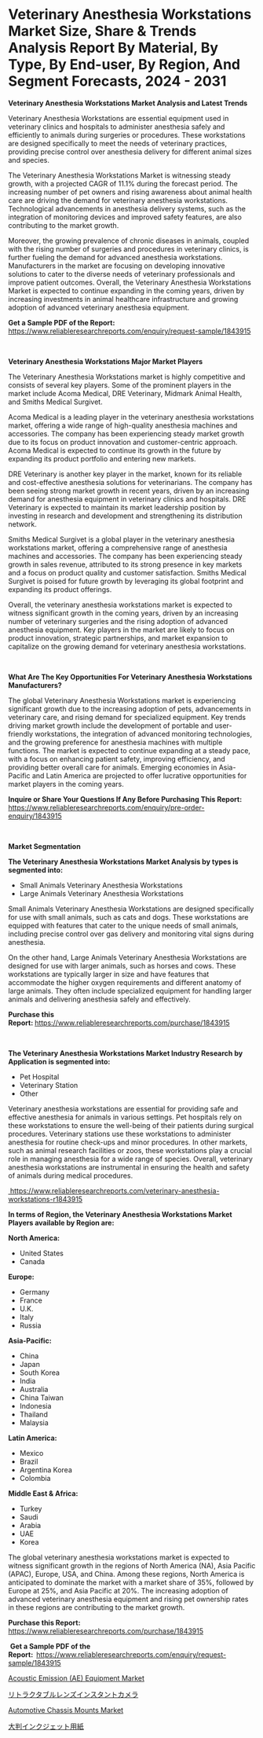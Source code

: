 <p><h1>Veterinary Anesthesia Workstations Market Size, Share & Trends Analysis Report By Material, By Type, By End-user, By Region, And Segment Forecasts, 2024 - 2031</h1></p><p><strong>Veterinary Anesthesia Workstations Market Analysis and Latest Trends</strong></p>
<p><p>Veterinary Anesthesia Workstations are essential equipment used in veterinary clinics and hospitals to administer anesthesia safely and efficiently to animals during surgeries or procedures. These workstations are designed specifically to meet the needs of veterinary practices, providing precise control over anesthesia delivery for different animal sizes and species.</p><p>The Veterinary Anesthesia Workstations Market is witnessing steady growth, with a projected CAGR of 11.1% during the forecast period. The increasing number of pet owners and rising awareness about animal health care are driving the demand for veterinary anesthesia workstations. Technological advancements in anesthesia delivery systems, such as the integration of monitoring devices and improved safety features, are also contributing to the market growth.</p><p>Moreover, the growing prevalence of chronic diseases in animals, coupled with the rising number of surgeries and procedures in veterinary clinics, is further fueling the demand for advanced anesthesia workstations. Manufacturers in the market are focusing on developing innovative solutions to cater to the diverse needs of veterinary professionals and improve patient outcomes. Overall, the Veterinary Anesthesia Workstations Market is expected to continue expanding in the coming years, driven by increasing investments in animal healthcare infrastructure and growing adoption of advanced veterinary anesthesia equipment.</p></p>
<p><strong>Get a Sample PDF of the Report:&nbsp;</strong> <a href="https://www.reliableresearchreports.com/enquiry/request-sample/1843915">https://www.reliableresearchreports.com/enquiry/request-sample/1843915</a></p>
<p>&nbsp;</p>
<p><strong>Veterinary Anesthesia Workstations Major Market Players</strong></p>
<p><p>The Veterinary Anesthesia Workstations market is highly competitive and consists of several key players. Some of the prominent players in the market include Acoma Medical, DRE Veterinary, Midmark Animal Health, and Smiths Medical Surgivet.</p><p>Acoma Medical is a leading player in the veterinary anesthesia workstations market, offering a wide range of high-quality anesthesia machines and accessories. The company has been experiencing steady market growth due to its focus on product innovation and customer-centric approach. Acoma Medical is expected to continue its growth in the future by expanding its product portfolio and entering new markets.</p><p>DRE Veterinary is another key player in the market, known for its reliable and cost-effective anesthesia solutions for veterinarians. The company has been seeing strong market growth in recent years, driven by an increasing demand for anesthesia equipment in veterinary clinics and hospitals. DRE Veterinary is expected to maintain its market leadership position by investing in research and development and strengthening its distribution network.</p><p>Smiths Medical Surgivet is a global player in the veterinary anesthesia workstations market, offering a comprehensive range of anesthesia machines and accessories. The company has been experiencing steady growth in sales revenue, attributed to its strong presence in key markets and a focus on product quality and customer satisfaction. Smiths Medical Surgivet is poised for future growth by leveraging its global footprint and expanding its product offerings.</p><p>Overall, the veterinary anesthesia workstations market is expected to witness significant growth in the coming years, driven by an increasing number of veterinary surgeries and the rising adoption of advanced anesthesia equipment. Key players in the market are likely to focus on product innovation, strategic partnerships, and market expansion to capitalize on the growing demand for veterinary anesthesia workstations.</p></p>
<p>&nbsp;</p>
<p><strong>What Are The Key Opportunities For Veterinary Anesthesia Workstations Manufacturers?</strong></p>
<p><p>The global Veterinary Anesthesia Workstations market is experiencing significant growth due to the increasing adoption of pets, advancements in veterinary care, and rising demand for specialized equipment. Key trends driving market growth include the development of portable and user-friendly workstations, the integration of advanced monitoring technologies, and the growing preference for anesthesia machines with multiple functions. The market is expected to continue expanding at a steady pace, with a focus on enhancing patient safety, improving efficiency, and providing better overall care for animals. Emerging economies in Asia-Pacific and Latin America are projected to offer lucrative opportunities for market players in the coming years.</p></p>
<p><strong>Inquire or Share Your Questions If Any Before Purchasing This Report:</strong> <a href="https://www.reliableresearchreports.com/enquiry/pre-order-enquiry/1843915">https://www.reliableresearchreports.com/enquiry/pre-order-enquiry/1843915</a></p>
<p>&nbsp;</p>
<p><strong>Market Segmentation</strong></p>
<p><strong>The Veterinary Anesthesia Workstations Market Analysis by types is segmented into:</strong></p>
<p><ul><li>Small Animals Veterinary Anesthesia Workstations</li><li>Large Animals Veterinary Anesthesia Workstations</li></ul></p>
<p><p>Small Animals Veterinary Anesthesia Workstations are designed specifically for use with small animals, such as cats and dogs. These workstations are equipped with features that cater to the unique needs of small animals, including precise control over gas delivery and monitoring vital signs during anesthesia.</p><p>On the other hand, Large Animals Veterinary Anesthesia Workstations are designed for use with larger animals, such as horses and cows. These workstations are typically larger in size and have features that accommodate the higher oxygen requirements and different anatomy of large animals. They often include specialized equipment for handling larger animals and delivering anesthesia safely and effectively.</p></p>
<p><strong>Purchase this Report:&nbsp;</strong><a href="https://www.reliableresearchreports.com/purchase/1843915">https://www.reliableresearchreports.com/purchase/1843915</a></p>
<p>&nbsp;</p>
<p><strong>The Veterinary Anesthesia Workstations Market Industry Research by Application is segmented into:</strong></p>
<p><ul><li>Pet Hospital</li><li>Veterinary Station</li><li>Other</li></ul></p>
<p><p>Veterinary anesthesia workstations are essential for providing safe and effective anesthesia for animals in various settings. Pet hospitals rely on these workstations to ensure the well-being of their patients during surgical procedures. Veterinary stations use these workstations to administer anesthesia for routine check-ups and minor procedures. In other markets, such as animal research facilities or zoos, these workstations play a crucial role in managing anesthesia for a wide range of species. Overall, veterinary anesthesia workstations are instrumental in ensuring the health and safety of animals during medical procedures.</p></p>
<p><a href="https://www.reliableresearchreports.com/veterinary-anesthesia-workstations-r1843915">&nbsp;https://www.reliableresearchreports.com/veterinary-anesthesia-workstations-r1843915</a></p>
<p><strong>In terms of Region, the Veterinary Anesthesia Workstations Market Players available by Region are:</strong></p>
<p>
    <p> <strong> North America: </strong>
        <ul>
            <li>United States</li>
            <li>Canada</li>
        </ul>
        </p> 
    <p> <strong> Europe: </strong>
        <ul>
            <li>Germany</li>
            <li>France</li>
            <li>U.K.</li>
            <li>Italy</li>
            <li>Russia</li>
        </ul>
        </p> 
    <p> <strong> Asia-Pacific: </strong>
        <ul>
            <li>China</li>
            <li>Japan</li>
            <li>South Korea</li>
            <li>India</li>
            <li>Australia</li>
            <li>China Taiwan</li>
            <li>Indonesia</li>
            <li>Thailand</li>
            <li>Malaysia</li>
        </ul>
        </p> 
    <p> <strong> Latin America: </strong>
        <ul>
            <li>Mexico</li>
            <li>Brazil</li>
            <li>Argentina Korea</li>
            <li>Colombia</li>
        </ul>
        </p> 
    <p> <strong> Middle East & Africa: </strong>
        <ul>
            <li>Turkey</li>
            <li>Saudi</li>
            <li>Arabia</li>
            <li>UAE</li>
            <li>Korea</li>
        </ul>
    </p>
    </p>
<p><p>The global veterinary anesthesia workstations market is expected to witness significant growth in the regions of North America (NA), Asia Pacific (APAC), Europe, USA, and China. Among these regions, North America is anticipated to dominate the market with a market share of 35%, followed by Europe at 25%, and Asia Pacific at 20%. The increasing adoption of advanced veterinary anesthesia equipment and rising pet ownership rates in these regions are contributing to the market growth.</p></p>
<p><strong>Purchase this Report: </strong><a href="https://www.reliableresearchreports.com/purchase/1843915">https://www.reliableresearchreports.com/purchase/1843915</a></p>
<p>&nbsp;<strong>Get a Sample PDF of the Report:&nbsp;&nbsp;</strong><a href="https://www.reliableresearchreports.com/enquiry/request-sample/1843915">https://www.reliableresearchreports.com/enquiry/request-sample/1843915</a></p>
<p><strong></strong></p>
<p><p><a href="https://github.com/RoccoManning/Market-Research-Report-List-5/blob/main/acoustic-emission-ae-equipment-market.md">Acoustic Emission (AE) Equipment Market</a></p><p><a href="https://github.com/DeonBoer2023/Market-Research-Report-List-2/blob/main/4410559169834.md">リトラクタブルレンズインスタントカメラ</a></p><p><a href="https://github.com/gulaimolin/Market-Research-Report-List-5/blob/main/automotive-chassis-mounts-market.md">Automotive Chassis Mounts Market</a></p><p><a href="https://github.com/dawson566/Market-Research-Report-List-2/blob/main/6615162169833.md">大判インクジェット用紙</a></p></p>